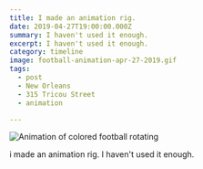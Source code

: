 ```yaml
---
title: I made an animation rig.
date: 2019-04-27T19:00:00.000Z
summary: I haven't used it enough.
excerpt: I haven't used it enough.
category: timeline
image: football-animation-apr-27-2019.gif
tags:
  - post
  - New Orleans
  - 315 Tricou Street
  - animation

---
```


![Animation of colored football rotating](/static/img/timeline/football-animation-apr-27-2019.gif "Animation of colored football rotating")

i made an animation rig. I haven't used it enough.
